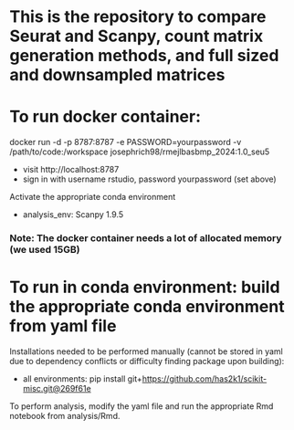 # This is the repository to compare Seurat and Scanpy, count matrix generation methods, and full sized and downsampled matrices

# To run docker container:
docker run -d -p 8787:8787 -e PASSWORD=yourpassword -v /path/to/code:/workspace josephrich98/rmejlbasbmp_2024:1.0_seu5
- visit http://localhost:8787
- sign in with username rstudio, password yourpassword (set above)

Activate the appropriate conda environment
- analysis_env: Scanpy 1.9.5

### Note: The docker container needs a lot of allocated memory (we used 15GB)

# To run in conda environment: build the appropriate conda environment from yaml file
Installations needed to be performed manually (cannot be stored in yaml due to dependency conflicts or difficulty finding package upon building):
- all environments: pip install git+https://github.com/has2k1/scikit-misc.git@269f61e

To perform analysis, modify the yaml file and run the appropriate Rmd notebook from analysis/Rmd. 
